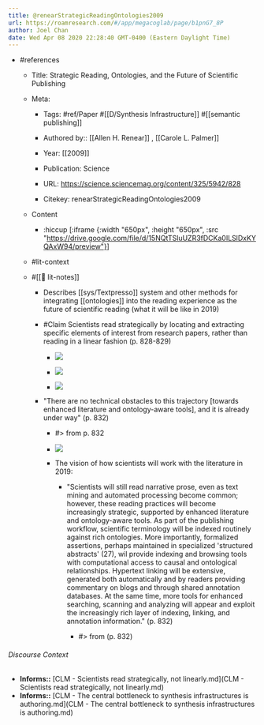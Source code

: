 ```yaml
---
title: @renearStrategicReadingOntologies2009
url: https://roamresearch.com/#/app/megacoglab/page/b1pnG7_8P
author: Joel Chan
date: Wed Apr 08 2020 22:28:40 GMT-0400 (Eastern Daylight Time)
---
```


- #references

    - Title: Strategic Reading, Ontologies, and the Future of Scientific Publishing

    - Meta:

        - Tags: #ref/Paper #[[D/Synthesis Infrastructure]] #[[semantic publishing]]

        - Authored by::  [[Allen H. Renear]] ,  [[Carole L. Palmer]]

        - Year: [[2009]]

        - Publication: Science

        - URL: https://science.sciencemag.org/content/325/5942/828

        - Citekey: renearStrategicReadingOntologies2009

    - Content

        - :hiccup [:iframe {:width "650px", :height "650px", :src "https://drive.google.com/file/d/15NQtTSluUZR3fDCKa0ILSlDxKYQAxW94/preview"}]

    - #lit-context

    - #[[📝 lit-notes]]

        - Describes [[sys/Textpresso]] system and other methods for integrating [[ontologies]] into the reading experience as the future of scientific reading (what it will be like in 2019)

        - #Claim Scientists read strategically by locating and extracting specific elements of interest from research papers, rather than reading in a linear fashion (p. 828-829)

            - ![](https://firebasestorage.googleapis.com/v0/b/firescript-577a2.appspot.com/o/imgs%2Fapp%2Fmegacoglab%2F4xG232LSIF?alt=media&token=04190eec-bfe6-4eb9-a1b6-012499dd0d61)

            - ![](https://firebasestorage.googleapis.com/v0/b/firescript-577a2.appspot.com/o/imgs%2Fapp%2Fmegacoglab%2FaaCc4Xh7I6?alt=media&token=2605c480-6b3d-4c22-b11c-33ddd91ef9f4)

            - ![](https://firebasestorage.googleapis.com/v0/b/firescript-577a2.appspot.com/o/imgs%2Fapp%2Fmegacoglab%2Fkhy8R3OKw3?alt=media&token=e187633e-e77e-49b2-903c-3b6ae03a8eb5)

        - "There are no technical obstacles to this trajectory [towards enhanced literature and ontology-aware tools], and it is already under way" (p. 832)

            - #> from p. 832

            - ![](https://firebasestorage.googleapis.com/v0/b/firescript-577a2.appspot.com/o/imgs%2Fapp%2Fmegacoglab%2FI_pJVsm7iM.png?alt=media&token=d96c653f-a051-486e-8d9c-5ce552ed219a)

            - The vision of how scientists will work with the literature in 2019:

                - "Scientists will still read narrative prose, even as text mining and automated processing become common; however, these reading practices will become increasingly strategic, supported by enhanced literature and ontology-aware tools. As part of the publishing workflow, scientific terminology will be indexed routinely against rich ontologies. More importantly, formalized assertions, perhaps maintained in specialized 'structured abstracts' (27), wil provide indexing and browsing tools with computational access to causal and ontological relationships. Hypertext linking will be extensive, generated both automatically and by readers providing commentary on blogs and through shared annotation databases. At the same time, more tools for enhanced searching, scanning and analyzing will appear and exploit the increasingly rich layer of indexing, linking, and annotation information." (p. 832)

                    - #> from (p. 832)

###### Discourse Context

- **Informs::** [CLM - Scientists read strategically, not linearly.md](CLM - Scientists read strategically, not linearly.md)
- **Informs::** [CLM - The central bottleneck to synthesis infrastructures is authoring.md](CLM - The central bottleneck to synthesis infrastructures is authoring.md)

